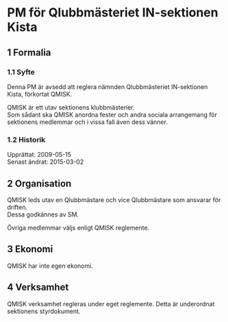 # PM för Qlubbmästeriet IN-sektionen Kista

## 1 Formalia

### 1.1 Syfte

Denna PM är avsedd att reglera nämnden Qlubbmästeriet IN-sektionen Kista, förkortat QMISK.

QMISK är ett utav sektionens klubbmästerier.  
Som sådant ska QMISK anordna fester och andra sociala arrangemang för sektionens medlemmar och i vissa fall även dess vänner.

### 1.2 Historik

Upprättat: 2009-05-15  
Senast ändrat: 2015-03-02

## 2 Organisation

QMISK leds utav en Qlubbmästare och vice Qlubbmästare som ansvarar för driften.  
Dessa godkännes av SM.

Övriga medlemmar väljs enligt QMISK reglemente.

## 3 Ekonomi

QMISK har inte egen ekonomi.

## 4 Verksamhet

QMISK verksamhet regleras under eget reglemente.
Detta är underordnat sektionens styrdokument.
